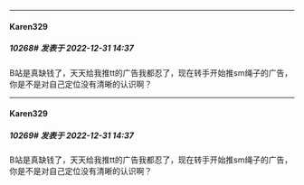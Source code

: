 

*****

####  Karen329  
##### 10268#       发表于 2022-12-31 14:37

B站是真缺钱了，天天给我推tt的广告我都忍了，现在转手开始推sm绳子的广告，你是不是对自己定位没有清晰的认识啊？

*****

####  Karen329  
##### 10269#       发表于 2022-12-31 14:37

B站是真缺钱了，天天给我推tt的广告我都忍了，现在转手开始推sm绳子的广告，你是不是对自己定位没有清晰的认识啊？

